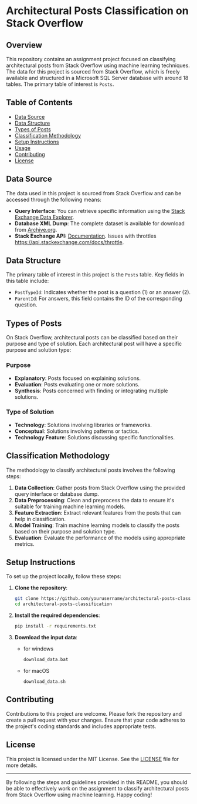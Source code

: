 # Architectural Posts Classification on Stack Overflow

## Overview

This repository contains an assignment project focused on classifying architectural posts from Stack Overflow using machine learning techniques. The data for this project is sourced from Stack Overflow, which is freely available and structured in a Microsoft SQL Server database with around 18 tables. The primary table of interest is `Posts`.

## Table of Contents

- [Data Source](#data-source)
- [Data Structure](#data-structure)
- [Types of Posts](#types-of-posts)
- [Classification Methodology](#classification-methodology)
- [Setup Instructions](#setup-instructions)
- [Usage](#usage)
- [Contributing](#contributing)
- [License](#license)

## Data Source

The data used in this project is sourced from Stack Overflow and can be accessed through the following means:

- **Query Interface**: You can retrieve specific information using the [Stack Exchange Data Explorer](https://data.stackexchange.com/stackoverflow/query/new).
- **Database XML Dump**: The complete dataset is available for download from [Archive.org](https://archive.org/details/stackexchange).
- **Stack Exchange API:** [Documentation](https://api.stackexchange.com/). Issues with throttles https://api.stackexchange.com/docs/throttle.

## Data Structure

The primary table of interest in this project is the `Posts` table. Key fields in this table include:

- `PostTypeId`: Indicates whether the post is a question (1) or an answer (2).
- `ParentId`: For answers, this field contains the ID of the corresponding question.

## Types of Posts

On Stack Overflow, architectural posts can be classified based on their purpose and type of solution. Each architectural post will have a specific purpose and solution type:

### Purpose

- **Explanatory**: Posts focused on explaining solutions.
- **Evaluation**: Posts evaluating one or more solutions.
- **Synthesis**: Posts concerned with finding or integrating multiple solutions.

### Type of Solution

- **Technology**: Solutions involving libraries or frameworks.
- **Conceptual**: Solutions involving patterns or tactics.
- **Technology Feature**: Solutions discussing specific functionalities.

## Classification Methodology

The methodology to classify architectural posts involves the following steps:

1. **Data Collection**: Gather posts from Stack Overflow using the provided query interface or database dump.
2. **Data Preprocessing**: Clean and preprocess the data to ensure it's suitable for training machine learning models.
3. **Feature Extraction**: Extract relevant features from the posts that can help in classification.
4. **Model Training**: Train machine learning models to classify the posts based on their purpose and solution type.
5. **Evaluation**: Evaluate the performance of the models using appropriate metrics.

## Setup Instructions

To set up the project locally, follow these steps:

1. **Clone the repository**:
    ```bash
    git clone https://github.com/yourusername/architectural-posts-classification.git
    cd architectural-posts-classification
    ```

2. **Install the required dependencies**:
    ```bash
    pip install -r requirements.txt
    ```

3. **Download the input data**:
   - for windows
      ```bash
     download_data.bat
     ```
   - for macOS
     ```shell
     download_data.sh
     ```
     
## Contributing

Contributions to this project are welcome. Please fork the repository and create a pull request with your changes. Ensure that your code adheres to the project's coding standards and includes appropriate tests.

## License

This project is licensed under the MIT License. See the [LICENSE](LICENSE) file for more details.

---

By following the steps and guidelines provided in this README, you should be able to effectively work on the assignment to classify architectural posts from Stack Overflow using machine learning. Happy coding!